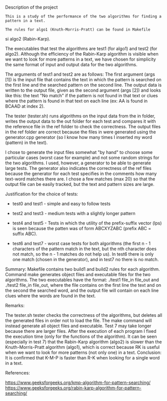 Description of the project

	This is a study of the performance of the two algorithms for finding a pattern in a text.
	
	The rules for algo1 (Knuth-Morris-Pratt) can be found in Makefile
si algo2 (Rabin-Karp).

The executables that test the algorithms are test1 (for algo1) and test2 (for algo2). Although the efficiency of the Rabin-Karp algorithm is visible when we want to look for more patterns in a text, we have chosen for simplicity the same format of input and output data for the two algorithms.

The arguments of test1 and test2 are as follows: The first argument (args [1]) is the input file that contains the text in which the pattern is searched on the first line and the searched pattern on the second line. The output data is written to the output file,
given as the second argument (args [2]) and looks like this: the text "No match" if the pattern is not found in that text or clues where the pattern is found in that text on each line (ex: AA is found in BCAAD at index 2).

The tester (tester.sh) runs algorithms on the input data from the in folder, writes the output data to the out folder for each test and compares it with the reference file in the ref folder to check the correctness. The output files in the ref folder are correct because the files in were generated using the generator.cpp generator
(so I know how many times I inserted my word (pattern) in the text).

I chose to generate the input files somewhat "by hand" to choose some particular cases (worst case for example) and not some random strings for the two algorithms. I used, however, a
generator to be able to generate large tests. The generator also indicates the correctness of the ref files because the generator for each test specifies in the comments how many text-word matches there are. I chose a few matches (max 20) so that the output file can be easily tracked, but the text and pattern sizes are large.

Justification for the choice of tests:

* test0 and test1 - simple and easy to follow tests

* test2 and test3 - medium tests with a slightly longer pattern

* test4 and test5 - Tests in which the utility of the prefix-suffix vector (lps) is seen because the patten
was of form ABCXYZABC (prefix ABC = suffix ABC).

* test6 and test7 - worst case tests for both algorithms (the first n - 1 characters of the pattern match in the text, but the nth character does not match, so the n - 1 matches do not help us). In test6 there is only one match (chosen in the generator), and in test7 no
there is no match.

Summary: Makefile contains two build1 and build2 rules for each algorithm. Command
make generates object files and executable files for the two algorithms. The two executables have the format: ./test1 file_in file_out and ./test2 file_in file_out, where the file contains on the first line the text and on the second the searched word, and the output file
will contain on each line clues where the words are found in the text.

Remarks:

The tester.sh tester checks the correctness of the algorithms, but deletes all the generated files in order not to load the file. The make command will instead generate all object files
and executable.
Test 7 may take longer because there are larger files. After the execution of each program I fixed the execution time (only for the functions of the algorithm). It can be seen (especially in test 7) ​​that the Rabin-Karp algorithm (algo2) is slower than the Knuth-Morris-Pratt algorithm (algo1), which is correct because RK is useful when we want to look for more patterns (not only one) in a text.
Conclusion: It is confirmed that K-M-P is faster than R-K when looking for a single
word in a text.


References:

https://www.geeksforgeeks.org/kmp-algorithm-for-pattern-searching/
https://www.geeksforgeeks.org/rabin-karp-algorithm-for-pattern-searching/